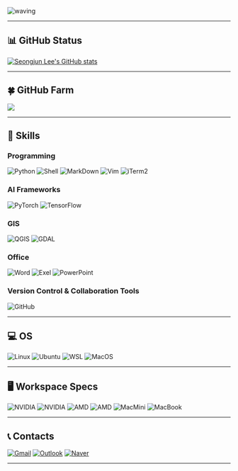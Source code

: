 ![waving](https://capsule-render.vercel.app/api?type=waving&height=250&text=Seongjun%20Lee&fontAlign=70&fontAlignY=25&desc=Archive&descSize=30&descAlign=89.3&descAlignY=50&color=gradient)

---

## 📊 GitHub Status
[![Seongjun Lee's GitHub stats](https://github-readme-stats.vercel.app/api?username=SeongjunLee4473&show_icons=true&theme=shadow_green)](https://github.com/anuraghazra/github-readme-stats)

---

## 🍀 GitHub Farm
<a href="https://github.com/devxb/gitanimals">
  <img src="https://render.gitanimals.org/farms/SeongjunLee4473"/>
</a>

---

## 🚀 Skills
### Programming
![Python](https://img.shields.io/badge/Python-3776AB?style=for-the-badge&logo=python&logoColor=white) ![Shell](https://img.shields.io/badge/Shell_Script-121011?style=for-the-badge&logo=gnu-bash&logoColor=white) ![MarkDown](https://img.shields.io/badge/Markdown-000000?style=for-the-badge&logo=markdown&logoColor=white) ![Vim](https://img.shields.io/badge/VIM-%2311AB00.svg?&style=for-the-badge&logo=vim&logoColor=white) ![iTerm2](https://img.shields.io/badge/iTerm2-000000?style=for-the-badge&logo=iterm2&logoColor=white)

### AI Frameworks
![PyTorch](https://img.shields.io/badge/PyTorch-EE4C2C?style=for-the-badge&logo=pytorch&logoColor=white) ![TensorFlow](https://img.shields.io/badge/TensorFlow-FF6F00?style=for-the-badge&logo=tensorflow&logoColor=white)

### GIS
![QGIS](https://img.shields.io/badge/QGIS-589632?style=for-the-badge&logo=qgis&logoColor=white) ![GDAL](https://img.shields.io/badge/GDAL-5CAE58?style=for-the-badge&logo=gdal&logoColor=white)

### Office
![Word](https://img.shields.io/badge/Microsoft_Word-2B579A?style=for-the-badge&logo=microsoft-word&logoColor=white) ![Exel](https://img.shields.io/badge/Microsoft_Excel-217346?style=for-the-badge&logo=microsoft-excel&logoColor=white) ![PowerPoint](https://img.shields.io/badge/Microsoft_PowerPoint-B7472A?style=for-the-badge&logo=microsoft-powerpoint&logoColor=white)

### Version Control & Collaboration Tools
![GitHub](https://img.shields.io/badge/GitHub-100000?style=for-the-badge&logo=github&logoColor=white)

---

## 💻 OS
![Linux](https://img.shields.io/badge/Linux-FCC624?style=for-the-badge&logo=linux&logoColor=black) ![Ubuntu](https://img.shields.io/badge/Ubuntu-E95420?style=for-the-badge&logo=ubuntu&logoColor=white)  ![WSL](https://img.shields.io/badge/WSL-0a97f5?style=for-the-badge&logo=linux&logoColor=whit) ![MacOS](https://img.shields.io/badge/mac%20os-000000?style=for-the-badge&logo=apple&logoColor=white)

---

## 🖥️ Workspace Specs
![NVIDIA](https://img.shields.io/badge/NVIDIA-L40-76B900?style=for-the-badge&logo=nvidia&logoColor=white) ![NVIDIA](https://img.shields.io/badge/NVIDIA-Geforce_RTX_4090-76B900?style=for-the-badge&logo=nvidia&logoColor=white) ![AMD](https://img.shields.io/badge/AMD-EPYC_9654-ED1C24?style=for-the-badge&logo=amd&logoColor=white) ![AMD](https://img.shields.io/badge/AMD-Ryzen_9_7950X-ED1C24?style=for-the-badge&logo=amd&logoColor=white) ![MacMini](https://img.shields.io/badge/Apple-MacMini_M4-999999?style=for-the-badge&logo=apple&logoColor=white) ![MacBook](https://img.shields.io/badge/Apple-MacBook_Air_M2-999999?style=for-the-badge&logo=apple&logoColor=white)

---

## 📞 Contacts
[![Gmail](https://img.shields.io/badge/Gmail-D14836?style=for-the-badge&logo=gmail&logoColor=white)](mailto:dltjd08@naver.com) [![Outlook](https://img.shields.io/badge/Microsoft_Outlook-0078D4?style=for-the-badge&logo=microsoft-outlook&logoColor=white)](mailto:seongjunlee@gm.gist.ac.kr) [![Naver](https://img.shields.io/badge/Naver-03C75A?style=for-the-badge&logo=naver&logoColor=white)](mailto:dltjd08@naver.com)

---
